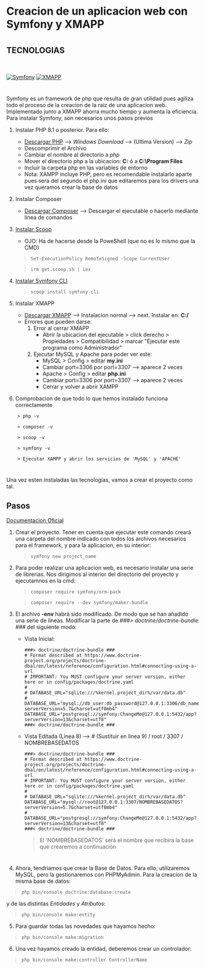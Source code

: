 # Creacion de un aplicacion web con Symfony y XMAPP
#
## TECNOLOGIAS

<br>

[![Symfony](https://img.shields.io/badge/Symfony-000000?style=for-the-badge&logo=Symfony&logoColor=white)](https://symfony.com/doc/current/index.html)
[![XMAPP](https://img.shields.io/badge/Xampp-F37623?style=for-the-badge&logo=xampp&logoColor=white)](https://www.apachefriends.org/es/index.html)

#
Symfony es un framework de php que resulta de gran utilidad pues agiliza todo el proceso de la creacion de la raiz de una aplicacion web. Implementado junto a XMAPP ahorra mucho tiempo y aumenta la eficiencia.
<br>
Para instalar Symfony, son necesarios unos pasos previos

1. Instalar PHP 8.1 o posterior. Para ello:
    - [Descargar PHP](https://www.php.net/downloads) --> _Windows Download_ --> (Ultima Version) --> _Zip_
    - Descomprimir el Archivo
    - Cambiar el nombre al directorio a _php_
    - Mover el directorio _php_ a la ubicacion: __C:__ ó a __C:\Program Files__ 
    - Incluir la carpeta php en las variables de entorno
    - Nota: XAMPP incluye PHP, pero es recomendable instalarlo aparte pues sera del segundo el php.ini que editaremos para los drivers una vez queramos crear la base de datos

2. Instalar Composer
    - [Descargar Composer](https://getcomposer.org/download/) --> Descargar el ejecutable o hacerlo mediante linea de comandos

3. [Instalar Scoop](https://scoop.sh)
    - OJO: Ha de hacerse desde la PoweShell (que no es lo mismo que la CMD)

    > `Set-ExecutionPolicy RemoteSigned -Scope CurrentUser`

    > `irm get.scoop.sh | iex`

4. [Instalar Symfony CLI](https://symfony.com/download)

    > `scoop install symfony-cli`

5. Instalar XMAPP
    - [Descargar XMAPP](https://www.apachefriends.org/es/index.html) --> Instalacion normal --> next. Instalar en: __C:/__    
    - Errores que pueden darse:
        1. Error al cerrar XMAPP
            - Abrir la ubicacion del ejecutable > click derecho > Propiedades > Compatibilidad > marcar "Ejecutar este programa como Administrador"
        2. Ejecutar MySQL y Apache para poder ver este:
            - MySQL > Config > editar **my.ini**
            - Cambiar port=3306 por port=3307 --> aparece 2 veces
            - Apache > Config > editar **php.ini**
            - Cambiar port=3306 por port=3307 --> aparece 2 veces
            - Cerrar y volver a abrir XAMPP

6. Comprobacion de que todo lo que hemos instalado funciona correctamente
```
    > php -v

    > composer -v

    > scoop -v

    > symfony -v

    > Ejecutar XAMPP y abrir los servicios de 'MySQL' y 'APACHE'
```

# 

Una vez esten instaladas las tecnologias, vamos a crear el proyecto como tal.

## Pasos

[Documentacion Oficial](https://symfony.com/doc/current/doctrine.html)

1. Crear el proyecto. Tener en cuenta que ejecutar este comando creará una carpeta del nombre indicado con todos los archivos necesarios para el framework, y para la aplicacion, en su interior:

    > `symfony new project_name`

2. Para poder realizar una aplicacion web, es necesario instalar una serie de librerias. Nos dirigimos al interior del directorio del proyecto y ejecutamnos en la cmd:

    > `composer require symfony/orm-pack`

    > `composer require --dev symfony/maker-bundle`

3. El archivo **-env** habrá sido modificado. De modo que se han añadido una serie de lineas. Modificar la parte de _###> doctrine/doctrine-bundle ###_ del siguiente modo:

    - Vista Inicial:
        ````
        ###> doctrine/doctrine-bundle ###
        # Format described at https://www.doctrine-project.org/projects/doctrine-dbal/en/latest/reference/configuration.html#connecting-using-a-url
        # IMPORTANT: You MUST configure your server version, either here or in config/packages/doctrine.yaml
        #
        # DATABASE_URL="sqlite:///%kernel.project_dir%/var/data.db"
        # DATABASE_URL="mysql://db_user:db_password@127.0.0.1:3306/db_name?serverVersion=5.7&charset=utf8mb4"
        DATABASE_URL="postgresql://symfony:ChangeMe@127.0.0.1:5432/app?serverVersion=13&charset=utf8"
        ###< doctrine/doctrine-bundle ###
        ````
    - Vista Editada (Linea 8) --> # (Sustituir en linea 9) / root / 3307 / NOMBREBASEDATOS
        ````
        ###> doctrine/doctrine-bundle ###
        # Format described at https://www.doctrine-project.org/projects/doctrine-dbal/en/latest/reference/configuration.html#connecting-using-a-url
        # IMPORTANT: You MUST configure your server version, either here or in config/packages/doctrine.yaml
        #
        # DATABASE_URL="sqlite:///%kernel.project_dir%/var/data.db"
        DATABASE_URL="mysql://root@127.0.0.1:3307/NOMBREBASEDATOS?serverVersion=5.7&charset=utf8mb4"
        # DATABASE_URL="postgresql://symfony:ChangeMe@127.0.0.1:5432/app?serverVersion=13&charset=utf8"
        ###< doctrine/doctrine-bundle ###
        ````

        > El 'NOMBREBASEDATOS' será el nombre que recibira la base que crearemos a continuación
#

4. Ahora, tendriamos que crear la Base de Datos. Para ello, utilizaremos MySQL, pero la gestionaremos con PHPMyAdmin. Para la creacion de la misma base de datos: 

> `php bin/console doctrine:database:create`

y de las distintas *Entidades* y *Atributos*:

> `php bin/console make:entity`

5. Para guardar todas las novedades que hayamos hecho:

> `php bin/console make:migration`

6. Una vez hayamos creado la entidad, deberemos crear un controlador:

> `php bin/console make:controller ControllerName`


